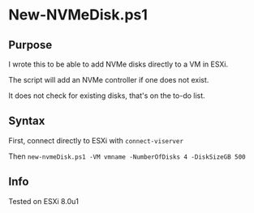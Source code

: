 # New-NVMeDisk.ps1

## Purpose
I wrote this to be able to add NVMe disks directly to a VM in ESXi.

The script will add an NVMe controller if one does not exist.

It does not check for existing disks, that's on the to-do list.

## Syntax
First, connect directly to ESXi with `connect-viserver`

Then `new-nvmeDisk.ps1 -VM vmname -NumberOfDisks 4 -DiskSizeGB 500`

## Info
Tested on ESXi 8.0u1
